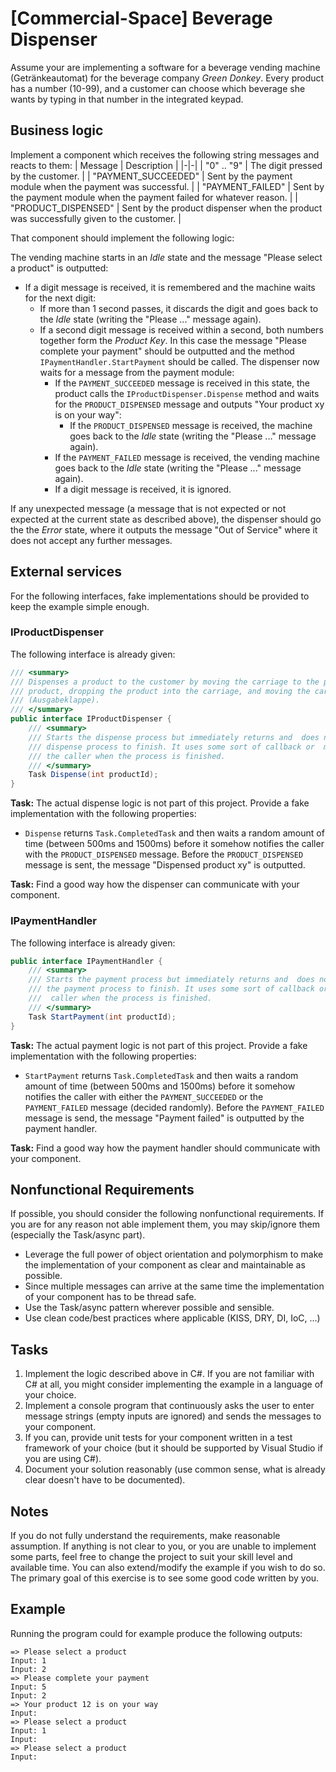 # [Commercial-Space] Beverage Dispenser

Assume your are implementing a software for a beverage vending machine (Getränkeautomat) for the beverage company *Green Donkey*. Every product has a number (10-99), and a customer can choose which beverage she wants by typing in that number in the integrated keypad.

## Business logic

Implement a component which receives the following string messages and reacts to them:
| Message | Description |
|-|-|
| "0" .. "9" | The digit pressed by the customer. |
| "PAYMENT_SUCCEEDED" | Sent by the payment module when the payment was successful. |
| "PAYMENT_FAILED" | Sent by the payment module when the payment failed for whatever reason. |
| "PRODUCT_DISPENSED" | Sent by the product dispenser when the product was successfully given to the customer. |

That component should implement the following logic:

The vending machine starts in an *Idle* state and the message "Please select a product" is outputted:
* If a digit message is received, it is remembered and the machine waits for the next digit:
    * If more than 1 second passes, it discards the digit and goes back to the *Idle* state (writing the "Please ..." message again).
    * If a second digit message is received within a second, both numbers together form the *Product Key*. In this case the message "Please complete your payment" should be outputted and the method `IPaymentHandler.StartPayment` should be called. The dispenser now waits for a message from the payment module:
        * If the `PAYMENT_SUCCEEDED` message is received in this state, the product calls the `IProductDispenser.Dispense` method and waits for the `PRODUCT_DISPENSED` message and outputs "Your product xy is on your way":
            * If the `PRODUCT_DISPENSED` message is received, the machine goes back to the *Idle* state (writing the "Please ..." message again).
        * If the `PAYMENT_FAILED` message is received, the vending machine goes back to the *Idle* state (writing the "Please ..." message again).
        * If a digit message is received, it is ignored.

If any unexpected message (a message that is not expected or not expected at the current state as described above), the dispenser should go the the *Error* state, where it outputs the message "Out of Service" where it does not accept any further messages.

## External services

For the following interfaces, fake implementations should be provided to keep the example simple enough. 

### IProductDispenser

The following interface is already given:

```csharp
/// <summary>
/// Dispenses a product to the customer by moving the carriage to the position of the 
/// product, dropping the product into the carriage, and moving the carriage to the hatch
/// (Ausgabeklappe).
/// </summary>
public interface IProductDispenser {
    /// <summary>
    /// Starts the dispense process but immediately returns and  does not wait for the 
    /// dispense process to finish. It uses some sort of callback or  messaging to notify 
    /// the caller when the process is finished.
    /// </summary>
    Task Dispense(int productId);
}
```

**Task:** The actual dispense logic is not part of this project. Provide a fake implementation with the following properties:
* `Dispense` returns `Task.CompletedTask` and then waits a random amount of time (between 500ms and 1500ms) before it somehow notifies the caller with the `PRODUCT_DISPENSED` message. Before the `PRODUCT_DISPENSED` message is sent, the message "Dispensed product xy" is outputted.


**Task:** Find a good way how the dispenser can communicate with your component.

### IPaymentHandler

The following interface is already given:

```csharp
public interface IPaymentHandler {
    /// <summary>
    /// Starts the payment process but immediately returns and  does not wait for the 
    /// the payment process to finish. It uses some sort of callback or messaging to notify the
    ///  caller when the process is finished.
    /// </summary>
    Task StartPayment(int productId);
}
```

**Task:** The actual payment logic is not part of this project. Provide a fake implementation with the following properties:
* `StartPayment` returns `Task.CompletedTask` and then waits a random amount of time (between 500ms and 1500ms) before it somehow notifies the caller with either the `PAYMENT_SUCCEEDED` or the `PAYMENT_FAILED` message (decided randomly). Before the `PAYMENT_FAILED` message is send, the message "Payment failed" is outputted by the payment handler.


**Task:** Find a good way how the payment handler should communicate with your component.

## Nonfunctional Requirements

If possible, you should consider the following nonfunctional requirements. If you are for any reason not able implement them, you may skip/ignore them (especially the Task/async part).

* Leverage the full power of object orientation and polymorphism to make the implementation of your component as clear and maintainable as possible.
* Since multiple messages can arrive at the same time the implementation of your component has to be thread safe.
* Use the Task/async pattern wherever possible and sensible.
* Use clean code/best practices where applicable (KISS, DRY, DI, IoC, ...)

## Tasks

1. Implement the logic described above in C#. If you are not familiar with C# at all, you might consider implementing the example in a language of your choice. 
1. Implement a console program that continuously asks the user to enter message strings (empty inputs are ignored) and sends the messages to your component.
1. If you can, provide unit tests for your component written in a test framework of your choice (but it should be supported by Visual Studio if you are using C#).
1. Document your solution reasonably (use common sense, what is already clear doesn't have to be documented).

## Notes

If you do not fully understand the requirements, make reasonable assumption. If anything is not clear to you, or you are unable to implement some parts, feel free to change the project to suit your skill level and available time. You can also extend/modify the example if you wish to do so. The primary goal of this exercise is to see some good code written by you.

## Example

Running the program could for example produce the following outputs:

```
=> Please select a product
Input: 1
Input: 2
=> Please complete your payment
Input: 5
Input: 2
=> Your product 12 is on your way
Input: 
=> Please select a product
Input: 1
Input: 
=> Please select a product
Input: 
```
